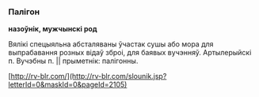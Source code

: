 ### Палігон
**назоўнік, мужчынскі род**

Вялікі спецыяльна абсталяваны ўчастак сушы або мора для выпрабавання розных відаў зброі, для баявых вучэнняў. Артылерыйскі п. Вучэбны п. || прыметнік: палігонны.

<a rel="author">[http://rv-blr.com/](http://rv-blr.com/slounik.jsp?letterId=0&maskId=0&pageId=2105)</a>
